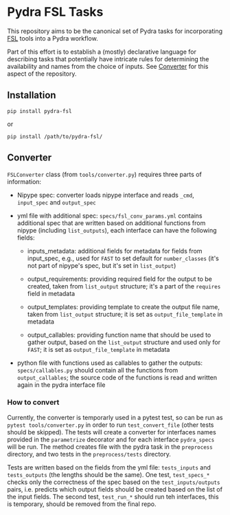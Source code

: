 # Pydra FSL Tasks

This repository aims to be the canonical set of Pydra tasks for incorporating
[FSL](https://fsl.fmrib.ox.ac.uk/fsl/fslwiki/) tools into a Pydra workflow.

Part of this effort is to establish a (mostly) declarative language for describing tasks that
potentially have intricate rules for determining the availability and names from the choice of
inputs. See [Converter](#Converter) for this aspect of the repository.

## Installation

```
pip install pydra-fsl
```

or

```
pip install /path/to/pydra-fsl/
```

## Converter

`FSLConverter` class (from `tools/converter.py`) requires three parts of information:

- Nipype spec: converter loads nipype interface and reads `_cmd`, `input_spec` and `output_spec`
- yml file with additional spec: `specs/fsl_conv_params.yml` contains additional spec that are written based 
on additional functions from nipype (including `list_outputs`), each interface can have the following fields:
    - inputs_metadata: additional fields for metadata for fields from input_spec, 
    e.g., used for `FAST` to set default for `number_classes` 
    (it's not part of nipype's spec, but it's set in `list_output`)

    - output_requirements: providing required field for the output to be created, 
    taken from `list_output` structure; 
    it's a part of the `requires` field in metadata
    
    - output_templates: providing template to create the output file name, 
    taken from `list_output` structure; 
    it is set as `output_file_template` in metadata
    
    - output_callables: providing function name that should be used to gather output,
    based on the `list_output` structure and used only for `FAST`;
    it is set as `output_file_template` in metadata

- python file with functions used as callables to gather the outputs: 
`specs/callables.py` should contain all the functions from `output_callables`;
the source code of the functions is read and written again in the pydra interface file


### How to convert

Currently, the converter is temporarly used in a pytest test, so can be run as `pytest tools/converter.py`
in order to run `test_convert_file` (other tests should be skipped).
The tests will create a converter for interfaces names provided in the 
`parametrize` decorator and for each interface `pydra_specs` will be run.
The method creates file with the pydra task in the `preprocess` directory,
and two tests in the `preprocess/tests` directory. 

Tests are written based on the fields from the yml file: 
`tests_inputs` and `tests_outputs` (the lengths should be the same).
One test, `test_specs_*` checks only the correctness of the spec based
on the `test_inputs/outputs` pairs, i.e. predicts which output fields
should be created based on the list of the input fields.
The second test, `test_run_*` should run teh interfaces, this is temporary, 
should be removed from the final repo. 

